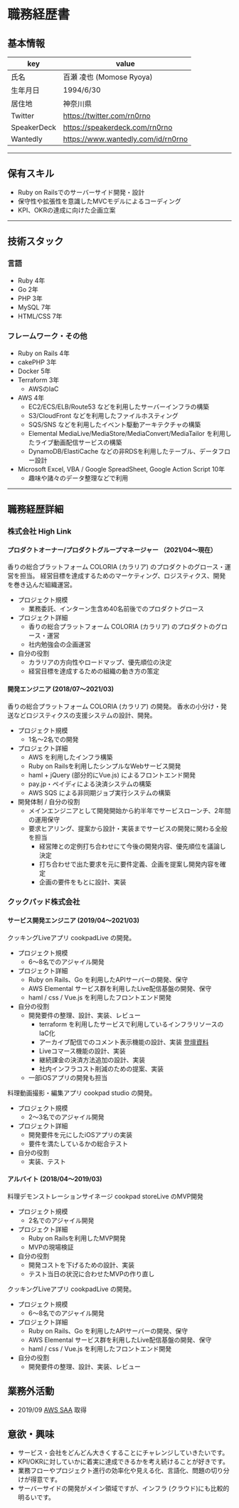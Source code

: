 # 職務経歴書

## 基本情報

|key|value|
|---|---|
|氏名|百瀬 凌也 (Momose Ryoya)|
|生年月日|1994/6/30|
|居住地|神奈川県|
|Twitter|https://twitter.com/rn0rno|
|SpeakerDeck|https://speakerdeck.com/rn0rno|
|Wantedly|https://www.wantedly.com/id/rn0rno|

---

## 保有スキル

- Ruby on Railsでのサーバーサイド開発・設計
- 保守性や拡張性を意識したMVCモデルによるコーディング
- KPI、OKRの達成に向けた企画立案

---

## 技術スタック

### 言語

- Ruby 4年
- Go 2年
- PHP 3年
- MySQL 7年
- HTML/CSS 7年

### フレームワーク・その他

- Ruby on Rails 4年
- cakePHP 3年
- Docker 5年
- Terraform 3年
  - AWSのIaC
- AWS 4年
  - EC2/ECS/ELB/Route53 などを利用したサーバーインフラの構築
  - S3/CloudFront などを利用したファイルホスティング
  - SQS/SNS などを利用したイベント駆動アーキテクチャの構築
  - Elemental MediaLive/MediaStore/MediaConvert/MediaTailor を利用したライブ動画配信サービスの構築
  - DynamoDB/ElastiCache などの非RDSを利用したテーブル、データフロー設計
- Microsoft Excel, VBA / Google SpreadSheet, Google Action Script 10年
  - 趣味や諸々のデータ整理などで利用

---

## 職務経歴詳細

### 株式会社 High Link
#### プロダクトオーナー/プロダクトグループマネージャー （2021/04〜現在）

香りの総合プラットフォーム COLORIA (カラリア) のプロダクトのグロース・運営を担当。
経営目標を達成するためのマーケティング、ロジスティクス、開発を巻き込んだ組織運営。

- プロジェクト規模
  - 業務委託、インターン生含め40名前後でのプロダクトグロース
- プロジェクト詳細
  - 香りの総合プラットフォーム COLORIA (カラリア) のプロダクトのグロース・運営
  - 社内勉強会の企画運営
- 自分の役割
  - カラリアの方向性やロードマップ、優先順位の決定
  - 経営目標を達成するための組織の動き方の策定

#### 開発エンジニア (2018/07〜2021/03)

香りの総合プラットフォーム COLORIA (カラリア) の開発。
香水の小分け・発送などロジスティクスの支援システムの設計、開発。

- プロジェクト規模
  - 1名〜2名での開発
- プロジェクト詳細
  - AWS を利用したインフラ構築
  - Ruby on Railsを利用したシンプルなWebサービス開発
  - haml + jQuery (部分的にVue.js) によるフロントエンド開発
  - pay.jp・ペイディによる決済システムの構築
  - AWS SQS による非同期ジョブ実行システムの構築
- 開発体制 / 自分の役割
  - メインエンジニアとして開発開始から約半年でサービスローンチ、2年間の運用保守
  - 要求ヒアリング、提案から設計・実装までサービスの開発に関わる全般を担当
    - 経営陣との定例打ち合わせにて今後の開発内容、優先順位を議論し決定
    - 打ち合わせで出た要求を元に要件定義、企画を提案し開発内容を確定
    - 企画の要件をもとに設計、実装

### クックパッド株式会社
#### サービス開発エンジニア (2019/04〜2021/03)

クッキングLiveアプリ cookpadLive の開発。

- プロジェクト規模
  - 6〜8名でのアジャイル開発
- プロジェクト詳細
  - Ruby on Rails、Go を利用したAPIサーバーの開発、保守
  - AWS Elemental サービス群を利用したLive配信基盤の開発、保守
  - haml / css / Vue.js を利用したフロントエンド開発
- 自分の役割
  - 開発要件の整理、設計、実装、レビュー
    - terraform を利用したサービスで利用しているインフラリソースのIaC化
    - アーカイブ配信でのコメント表示機能の設計、実装 [登壇資料](https://speakerdeck.com/rn0rno/cookpad-tech-kitchen-number-23)
    - Liveコマース機能の設計、実装
    - 継続課金の決済方法追加の設計、実装
    - 社内インフラコスト削減のための提案、実装
  - 一部iOSアプリの開発も担当

料理動画撮影・編集アプリ cookpad studio の開発。

- プロジェクト規模
  - 2〜3名でのアジャイル開発
- プロジェクト詳細
  - 開発要件を元にしたiOSアプリの実装
  - 要件を満たしているかの総合テスト
- 自分の役割
  - 実装、テスト

#### アルバイト (2018/04〜2019/03)

料理デモンストレーションサイネージ cookpad storeLive のMVP開発

- プロジェクト規模
  - 2名でのアジャイル開発
- プロジェクト詳細
  - Ruby on Railsを利用したMVP開発
  - MVPの現場検証
- 自分の役割
  - 開発コストを下げるための設計、実装
  - テスト当日の状況に合わせたMVPの作り直し

クッキングLiveアプリ cookpadLive の開発。

- プロジェクト規模
  - 6〜8名でのアジャイル開発
- プロジェクト詳細
  - Ruby on Rails、Go を利用したAPIサーバーの開発、保守
  - AWS Elemental サービス群を利用したLive配信基盤の開発、保守
  - haml / css / Vue.js を利用したフロントエンド開発
- 自分の役割
  - 開発要件の整理、設計、実装、レビュー

## 業務外活動

- 2019/09 [AWS SAA](https://aws.amazon.com/jp/certification/certified-solutions-architect-associate/) 取得

<div data-iframe-width="150" data-iframe-height="270" data-share-badge-id="e5b909e7-677c-4b76-8b21-6bb2c034a9fd" data-share-badge-host="https://www.credly.com"></div><script type="text/javascript" async src="//cdn.credly.com/assets/utilities/embed.js"></script>

## 意欲・興味
- サービス・会社をどんどん大きくすることにチャレンジしていきたいです。
- KPI/OKRに対していかに着実に達成できるかを考え続けることが好きです。
- 業務フローやプロジェクト進行の効率化や見える化、言語化、問題の切り分けが得意です。
- サーバーサイドの開発がメイン領域ですが、インフラ (クラウド)にも比較的明るいです。
